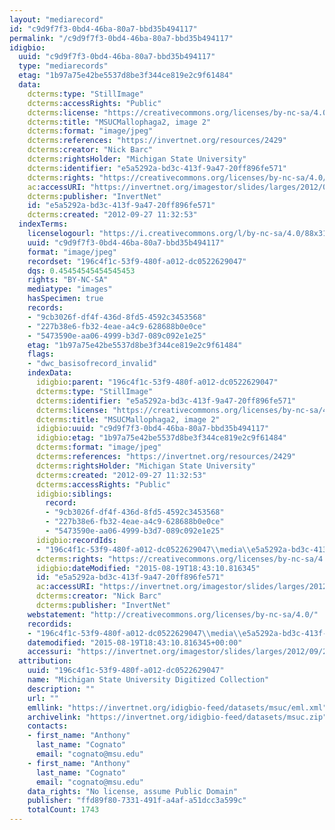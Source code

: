 ```yaml
---
layout: "mediarecord"
id: "c9d9f7f3-0bd4-46ba-80a7-bbd35b494117"
permalink: "/c9d9f7f3-0bd4-46ba-80a7-bbd35b494117"
idigbio:
  uuid: "c9d9f7f3-0bd4-46ba-80a7-bbd35b494117"
  type: "mediarecords"
  etag: "1b97a75e42be5537d8be3f344ce819e2c9f61484"
  data:
    dcterms:type: "StillImage"
    dcterms:accessRights: "Public"
    dcterms:license: "https://creativecommons.org/licenses/by-nc-sa/4.0/"
    dcterms:title: "MSUCMallophaga2, image 2"
    dcterms:format: "image/jpeg"
    dcterms:references: "https://invertnet.org/resources/2429"
    dcterms:creator: "Nick Barc"
    dcterms:rightsHolder: "Michigan State University"
    dcterms:identifier: "e5a5292a-bd3c-413f-9a47-20ff896fe571"
    dcterms:rights: "https://creativecommons.org/licenses/by-nc-sa/4.0/"
    ac:accessURI: "https://invertnet.org/imagestor/slides/larges/2012/09/27/3f05d392782e34c627c5898d803d1205.jpg"
    dcterms:publisher: "InvertNet"
    id: "e5a5292a-bd3c-413f-9a47-20ff896fe571"
    dcterms:created: "2012-09-27 11:32:53"
  indexTerms:
    licenselogourl: "https://i.creativecommons.org/l/by-nc-sa/4.0/88x31.png"
    uuid: "c9d9f7f3-0bd4-46ba-80a7-bbd35b494117"
    format: "image/jpeg"
    recordset: "196c4f1c-53f9-480f-a012-dc0522629047"
    dqs: 0.45454545454545453
    rights: "BY-NC-SA"
    mediatype: "images"
    hasSpecimen: true
    records:
    - "9cb3026f-df4f-436d-8fd5-4592c3453568"
    - "227b38e6-fb32-4eae-a4c9-628688b0e0ce"
    - "5473590e-aa06-4999-b3d7-089c092e1e25"
    etag: "1b97a75e42be5537d8be3f344ce819e2c9f61484"
    flags:
    - "dwc_basisofrecord_invalid"
    indexData:
      idigbio:parent: "196c4f1c-53f9-480f-a012-dc0522629047"
      dcterms:type: "StillImage"
      dcterms:identifier: "e5a5292a-bd3c-413f-9a47-20ff896fe571"
      dcterms:license: "https://creativecommons.org/licenses/by-nc-sa/4.0/"
      dcterms:title: "MSUCMallophaga2, image 2"
      idigbio:uuid: "c9d9f7f3-0bd4-46ba-80a7-bbd35b494117"
      idigbio:etag: "1b97a75e42be5537d8be3f344ce819e2c9f61484"
      dcterms:format: "image/jpeg"
      dcterms:references: "https://invertnet.org/resources/2429"
      dcterms:rightsHolder: "Michigan State University"
      dcterms:created: "2012-09-27 11:32:53"
      dcterms:accessRights: "Public"
      idigbio:siblings:
        record:
        - "9cb3026f-df4f-436d-8fd5-4592c3453568"
        - "227b38e6-fb32-4eae-a4c9-628688b0e0ce"
        - "5473590e-aa06-4999-b3d7-089c092e1e25"
      idigbio:recordIds:
      - "196c4f1c-53f9-480f-a012-dc0522629047\\media\\e5a5292a-bd3c-413f-9a47-20ff896fe571"
      dcterms:rights: "https://creativecommons.org/licenses/by-nc-sa/4.0/"
      idigbio:dateModified: "2015-08-19T18:43:10.816345"
      id: "e5a5292a-bd3c-413f-9a47-20ff896fe571"
      ac:accessURI: "https://invertnet.org/imagestor/slides/larges/2012/09/27/3f05d392782e34c627c5898d803d1205.jpg"
      dcterms:creator: "Nick Barc"
      dcterms:publisher: "InvertNet"
    webstatement: "http://creativecommons.org/licenses/by-nc-sa/4.0/"
    recordids:
    - "196c4f1c-53f9-480f-a012-dc0522629047\\media\\e5a5292a-bd3c-413f-9a47-20ff896fe571"
    datemodified: "2015-08-19T18:43:10.816345+00:00"
    accessuri: "https://invertnet.org/imagestor/slides/larges/2012/09/27/3f05d392782e34c627c5898d803d1205.jpg"
  attribution:
    uuid: "196c4f1c-53f9-480f-a012-dc0522629047"
    name: "Michigan State University Digitized Collection"
    description: ""
    url: ""
    emllink: "https://invertnet.org/idigbio-feed/datasets/msuc/eml.xml"
    archivelink: "https://invertnet.org/idigbio-feed/datasets/msuc.zip"
    contacts:
    - first_name: "Anthony"
      last_name: "Cognato"
      email: "cognato@msu.edu"
    - first_name: "Anthony"
      last_name: "Cognato"
      email: "cognato@msu.edu"
    data_rights: "No license, assume Public Domain"
    publisher: "ffd89f80-7331-491f-a4af-a51dcc3a599c"
    totalCount: 1743
---
```


